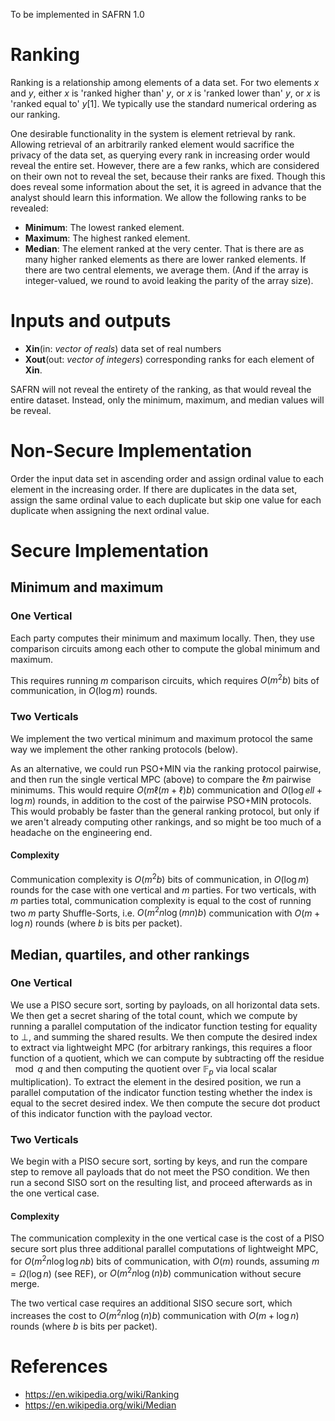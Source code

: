 To be implemented in SAFRN 1.0

# Ranking
Ranking is a relationship among elements of a data set. For two elements $`x`$ and $`y`$, either $`x`$ is 'ranked higher than' $`y`$, or $`x`$ is 'ranked lower than' $`y`$, or $`x`$ is 'ranked equal to' $`y`$[1].
We typically use the standard numerical ordering as our ranking.

One desirable functionality in the system is element retrieval by rank. Allowing retrieval of an arbitrarily ranked element would sacrifice the privacy of the data set, as querying every rank in increasing order would reveal the entire set.
However, there are a few ranks, which are considered on their own not to reveal the set, because their ranks are fixed. Though this does reveal some information about the set, it is agreed in advance that the analyst should learn this information.
We allow the following ranks to be revealed:

 - **Minimum**: The lowest ranked element.
 - **Maximum**: The highest ranked element.
 - **Median**: The element ranked at the very center. That is there are as many higher ranked elements as there are lower ranked elements. If there are two central elements, we average them. (And if the array is integer-valued, we round to avoid leaking the parity of the array size).

# Inputs and outputs
 - **Xin**(in: *vector of reals*) data set of real numbers
 - **Xout**(out: *vector of integers*) corresponding ranks for each element of **Xin**.

SAFRN will not reveal the entirety of the ranking, as that would reveal the entire dataset. Instead, only the minimum, maximum, and median values will be reveal.

# Non-Secure Implementation
Order the input data set in ascending order and assign ordinal value to each element in the increasing order. If there are duplicates in the data set, assign the same ordinal value to each duplicate but skip one value for each duplicate when assigning the next ordinal value.

# Secure Implementation

## Minimum and maximum

### One Vertical

Each party computes their minimum and maximum locally. Then, they use comparison circuits among each other to compute the global minimum and maximum.
  
This requires running $`m`$ comparison circuits, which requires $`O(m^2b)`$ bits of communication, in $`O(\log m)`$ rounds.
    
### Two Verticals
  
We implement the two vertical minimum and maximum protocol the same way we implement the other ranking protocols (below).

As an alternative, we could run PSO+MIN via the ranking protocol pairwise, and then run the 
single vertical MPC (above) to compare the $`\ell m`$ pairwise minimums. This would require $`O(m\ell(m+\ell)b)`$ communication 
and $`O(\log ell + \log m)`$ rounds, in addition to the cost of the pairwise PSO+MIN protocols. 
This would probably be faster than the general ranking protocol, 
but only if we aren't already computing other rankings, 
and so might be too much of a headache on the engineering end.

#### Complexity

Communication complexity is $`O(m^2b)`$ bits of communication, in $`O(\log m)`$ rounds for the case 
with one vertical and $`m`$ parties. For two verticals, 
with $`m`$ parties total, communication complexity is equal to the cost of running two $`m`$ party Shuffle-Sorts, 
i.e. $`O(m^2 n \log(mn)b)`$ communication with $`O(m+\log n)`$ rounds (where $`b`$ is bits per packet).


## Median, quartiles, and other rankings


### One Vertical

We use a PISO secure sort, sorting by payloads, 
on all horizontal data sets. We then get a secret 
sharing of the total count, which we compute by 
running a parallel computation of the indicator function 
testing for equality to $`\bot`$, and summing the 
shared results. We then compute the desired index 
to extract via lightweight MPC (for arbitrary rankings, this requires a floor function of a quotient, 
which we can compute by subtracting off the residue $`\mod q`$ 
and then computing the quotient over $`\mathbb{F}_p`$ via 
local scalar multiplication). To extract the element 
in the desired position, we run a parallel computation 
of the indicator function testing whether the index 
is equal to the secret desired index. We then compute 
the secure dot product of this indicator function with the payload vector.

### Two Verticals
We begin with a PISO secure sort, sorting by keys, 
and run the compare step to remove all payloads that 
do not meet the PSO condition. We then run a second 
SISO sort on the resulting list, 
and proceed afterwards as in the one vertical case.

#### Complexity

The communication complexity in the one vertical case is 
the cost of a PISO secure sort plus three 
additional parallel computations of lightweight MPC, 
for $`O(m^2n \log \log n b)`$ bits of communication, 
with $`O(m)`$ rounds, assuming $`m = \Omega(\log n)`$ (see REF), 
or $`O(m^2 n \log(n)b)`$ communication without secure merge. 

The two vertical case requires an additional SISO secure sort, 
which increases the cost to $`O(m^2 n \log(n)b)`$ communication 
with $`O(m+\log n)`$ rounds (where $`b`$ is bits per packet).

# References
 - https://en.wikipedia.org/wiki/Ranking
 - https://en.wikipedia.org/wiki/Median
